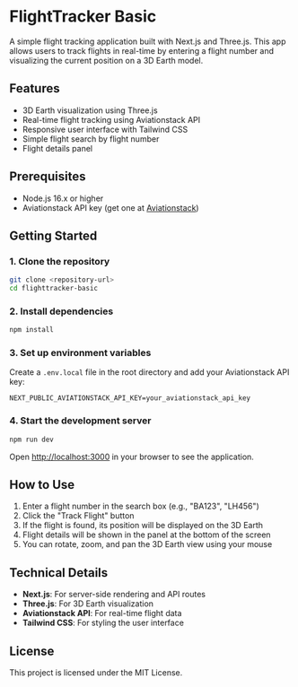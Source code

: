 # FlightTracker Basic

A simple flight tracking application built with Next.js and Three.js. This app allows users to track flights in real-time by entering a flight number and visualizing the current position on a 3D Earth model.

## Features

- 3D Earth visualization using Three.js
- Real-time flight tracking using Aviationstack API
- Responsive user interface with Tailwind CSS
- Simple flight search by flight number
- Flight details panel

## Prerequisites

- Node.js 16.x or higher
- Aviationstack API key (get one at [Aviationstack](https://aviationstack.com/))

## Getting Started

### 1. Clone the repository

```bash
git clone <repository-url>
cd flighttracker-basic
```

### 2. Install dependencies

```bash
npm install
```

### 3. Set up environment variables

Create a `.env.local` file in the root directory and add your Aviationstack API key:

```
NEXT_PUBLIC_AVIATIONSTACK_API_KEY=your_aviationstack_api_key
```

### 4. Start the development server

```bash
npm run dev
```

Open [http://localhost:3000](http://localhost:3000) in your browser to see the application.

## How to Use

1. Enter a flight number in the search box (e.g., "BA123", "LH456")
2. Click the "Track Flight" button
3. If the flight is found, its position will be displayed on the 3D Earth
4. Flight details will be shown in the panel at the bottom of the screen
5. You can rotate, zoom, and pan the 3D Earth view using your mouse

## Technical Details

- **Next.js**: For server-side rendering and API routes
- **Three.js**: For 3D Earth visualization
- **Aviationstack API**: For real-time flight data
- **Tailwind CSS**: For styling the user interface

## License

This project is licensed under the MIT License.
